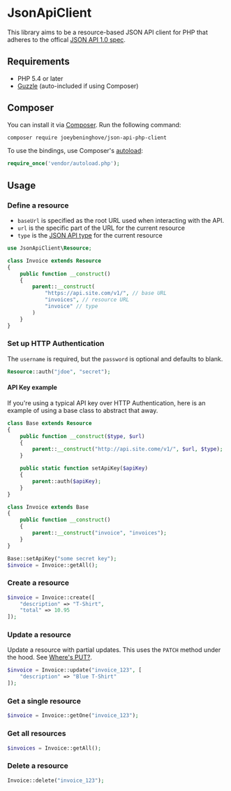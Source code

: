 # JsonApiClient

This library aims to be a resource-based JSON API client for PHP that adheres to the offical [JSON API 1.0 spec](http://jsonapi.org).

## Requirements

* PHP 5.4 or later
* [Guzzle](https://github.com/guzzle/guzzle) (auto-included if using Composer)

## Composer

You can install it via [Composer](https://getcomposer.org).  Run the following
command:

```bash
composer require joeybeninghove/json-api-php-client
```

To use the bindings, use Composer's [autoload](https://getcomposer.org/doc/00-intro.md#autoloading):

```php
require_once('vendor/autoload.php');
```

## Usage

### Define a resource
* `baseUrl` is specified as the root URL used when interacting with the API.
* `url` is the specific part of the URL for the current resource
* `type` is the [JSON API type](http://jsonapi.org/format/#document-resource-objects) for the current resource

```php
use JsonApiClient\Resource;

class Invoice extends Resource
{
    public function __construct()
    {
        parent::__construct(
            "https://api.site.com/v1/", // base URL
            "invoices", // resource URL
            "invoice" // type
        )
    }
}
```

### Set up HTTP Authentication
The `username` is required, but the `password` is optional and defaults to blank.
```php
Resource::auth("jdoe", "secret");
```

#### API Key example
If you're using a typical API key over HTTP Authentication, here is an example
of using a base class to abstract that away.
```php
class Base extends Resource
{
    public function __construct($type, $url)
    {
        parent::__construct("http://api.site.come/v1/", $url, $type);
    }

    public static function setApiKey($apiKey)
    {
        parent::auth($apiKey);
    }
}

class Invoice extends Base
{
    public function __construct()
    {
        parent::__construct("invoice", "invoices");
    }
}

Base::setApiKey("some secret key");
$invoice = Invoice::getAll();
```

### Create a resource
```php
$invoice = Invoice::create([
    "description" => "T-Shirt",
    "total" => 10.95
]);
```

### Update a resource
Update a resource with partial updates.  This uses the `PATCH` method under the
hood.  See [Where's PUT?](http://jsonapi.org/faq/#wheres-put).
```php
$invoice = Invoice::update("invoice_123", [
    "description" => "Blue T-Shirt"
]);
```

### Get a single resource
```php
$invoice = Invoice::getOne("invoice_123");
```

### Get all resources
```php
$invoices = Invoice::getAll();
```

### Delete a resource
```php
Invoice::delete("invoice_123");
```
